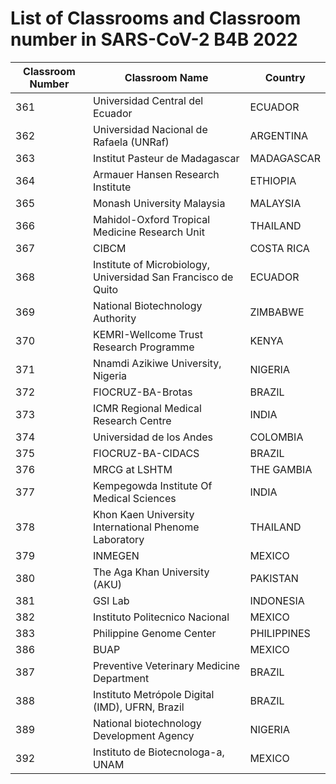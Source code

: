 # List of Classrooms and Classroom number in SARS-CoV-2 B4B 2022
|Classroom Number|Classroom Name|Country|
|-------|-------|-------|
|361|Universidad Central del Ecuador|ECUADOR|
|362|Universidad Nacional de Rafaela (UNRaf)|ARGENTINA|
|363|Institut Pasteur de Madagascar|MADAGASCAR|
|364|Armauer Hansen Research Institute|ETHIOPIA|
|365|Monash University Malaysia|MALAYSIA|
|366|Mahidol-Oxford Tropical Medicine Research Unit|THAILAND|
|367|CIBCM|COSTA RICA|
|368|Institute of Microbiology, Universidad San Francisco de Quito|ECUADOR|
|369|National Biotechnology Authority|ZIMBABWE|
|370|KEMRI-Wellcome Trust Research Programme|KENYA|
|371|Nnamdi Azikiwe University, Nigeria|NIGERIA|
|372|FIOCRUZ-BA-Brotas|BRAZIL|
|373|ICMR Regional Medical Research Centre|INDIA|
|374|Universidad de los Andes|COLOMBIA|
|375|FIOCRUZ-BA-CIDACS|BRAZIL|
|376|MRCG at LSHTM|THE GAMBIA|
|377|Kempegowda Institute Of Medical Sciences|INDIA|
|378|Khon Kaen University International Phenome Laboratory|THAILAND|
|379|INMEGEN|MEXICO|
|380|The Aga Khan University (AKU)|PAKISTAN|
|381|GSI Lab|INDONESIA|
|382|Instituto Politecnico Nacional|MEXICO|
|383|Philippine Genome Center|PHILIPPINES|
|386|BUAP|MEXICO|
|387|Preventive Veterinary Medicine Department|BRAZIL|
|388|Instituto Metrópole Digital (IMD), UFRN, Brazil|BRAZIL|
|389|National biotechnology Development Agency|NIGERIA|
|392|Instituto de Biotecnologa-a, UNAM|MEXICO|

